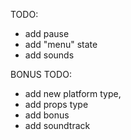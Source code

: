 TODO:

- add pause
- add "menu" state
- add sounds

BONUS TODO:

- add new platform type,
- add props type
- add bonus
- add soundtrack
